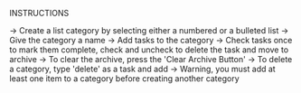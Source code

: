 <!-- The repo houses the html, js, and css files associated with making a dynamic todo list page. The following tasks are goals for the page:
X    1.  Users can view all of the tasks
X    2.  Users can add to-dos
X    3.  Users can remove to-dos
    4.  Page shall be styled
    --STRETCH--
X    5.  Readme
    6.  List survives refresh
X    7.  Archive of completed tasks

What I want it to do:
X    1.  Choose between ordered and unordered 
X        - Immediately request user input list title
X    2.  Submit new elements as input and save them (including a checkbox to mark complete) -->

INSTRUCTIONS

-> Create a list category by selecting either a numbered or a bulleted list
-> Give the category a name
-> Add tasks to the category
-> Check tasks once to mark them complete, check and uncheck to delete the task and move to archive
-> To clear the archive, press the 'Clear Archive Button'
-> To delete a category, type 'delete' as a task and add
-> Warning, you must add at least one item to a category before creating another category
